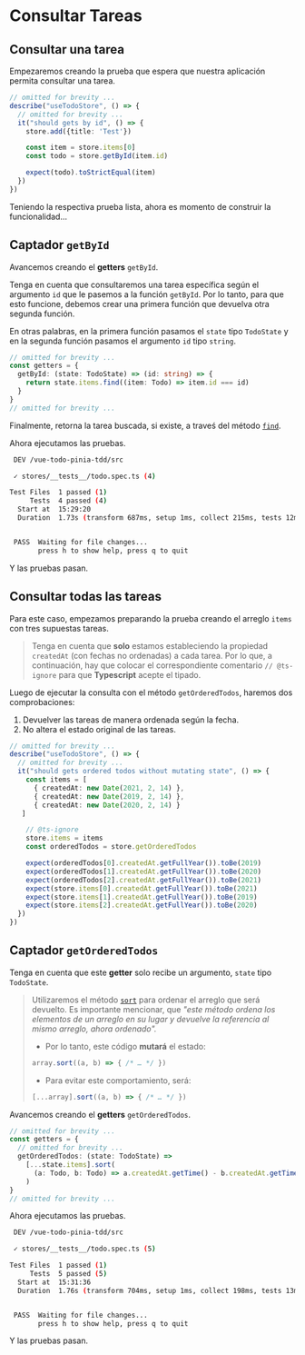 # Consultar Tareas

## Consultar una tarea

Empezaremos creando la prueba que espera que nuestra aplicación permita consultar una tarea.

```ts
// omitted for brevity ...
describe("useTodoStore", () => {
  // omitted for brevity ...
  it("should gets by id", () => {
    store.add({title: 'Test'})

    const item = store.items[0]
    const todo = store.getById(item.id)

    expect(todo).toStrictEqual(item)   
  })
})
```

Teniendo la respectiva prueba lista, ahora es momento de construir la funcionalidad...

## Captador `getById`

Avancemos creando el **getters** `getById`.

Tenga en cuenta que consultaremos una tarea específica según el argumento `id` que le pasemos a la función `getById`. Por lo tanto, para que esto funcione, debemos crear una primera función que devuelva otra segunda función.

En otras palabras, en la primera función pasamos el `state` tipo `TodoState` y en la segunda función pasamos el argumento `id` tipo `string`.

```ts
// omitted for brevity ...
const getters = {
  getById: (state: TodoState) => (id: string) => {
    return state.items.find((item: Todo) => item.id === id)
  }
}
// omitted for brevity ...
```

Finalmente, retorna la tarea buscada, si existe, a traveś del método [`find`](https://developer.mozilla.org/en-US/docs/Web/JavaScript/Reference/Global_Objects/Array/find).

Ahora ejecutamos las pruebas.

```bash
 DEV /vue-todo-pinia-tdd/src

 ✓ stores/__tests__/todo.spec.ts (4)

Test Files  1 passed (1)
     Tests  4 passed (4)
  Start at  15:29:20
  Duration  1.73s (transform 687ms, setup 1ms, collect 215ms, tests 12ms)


 PASS  Waiting for file changes...
       press h to show help, press q to quit


```

Y las pruebas pasan.

## Consultar todas las tareas

Para este caso, empezamos preparando la prueba creando el arreglo `items` con tres supuestas tareas.

>Tenga en cuenta que **solo** estamos estableciendo la propiedad `createdAt` (con fechas no ordenadas) a cada tarea. Por lo que, a continuación, hay que colocar el correspondiente comentario `// @ts-ignore` para que **Typescript** acepte el tipado.

Luego de ejecutar la consulta con el método `getOrderedTodos`, haremos dos comprobaciones:

1. Devuelver las tareas de manera ordenada según la fecha.
2. No altera el estado original de las tareas.

```ts
// omitted for brevity ...
describe("useTodoStore", () => {
  // omitted for brevity ...
  it("should gets ordered todos without mutating state", () => {
    const items = [
      { createdAt: new Date(2021, 2, 14) },
      { createdAt: new Date(2019, 2, 14) },
      { createdAt: new Date(2020, 2, 14) }
   ]

    // @ts-ignore
    store.items = items
    const orderedTodos = store.getOrderedTodos

    expect(orderedTodos[0].createdAt.getFullYear()).toBe(2019)
    expect(orderedTodos[1].createdAt.getFullYear()).toBe(2020)
    expect(orderedTodos[2].createdAt.getFullYear()).toBe(2021)
    expect(store.items[0].createdAt.getFullYear()).toBe(2021)
    expect(store.items[1].createdAt.getFullYear()).toBe(2019)
    expect(store.items[2].createdAt.getFullYear()).toBe(2020)
  })
})
```

## Captador `getOrderedTodos`


Tenga en cuenta que este **getter** solo recibe un argumento, `state` tipo `TodoState`.

>Utilizaremos el método [`sort`](https://developer.mozilla.org/en-US/docs/Web/JavaScript/Reference/Global_Objects/Array/sort) para ordenar el arreglo que será devuelto. Es importante mencionar, que _"este método ordena los elementos de un arreglo en su lugar y devuelve la referencia al mismo arreglo, ahora ordenado"._
>
>- Por lo tanto, este código **mutará** el estado:
>```ts
>array.sort((a, b) => { /* … */ })
>```
>- Para evitar este comportamiento, será:
>```ts
>[...array].sort((a, b) => { /* … */ })
>```

Avancemos creando el **getters** `getOrderedTodos`.

```ts
// omitted for brevity ...
const getters = {
  // omitted for brevity ...
  getOrderedTodos: (state: TodoState) =>
    [...state.items].sort(
      (a: Todo, b: Todo) => a.createdAt.getTime() - b.createdAt.getTime()     
    )
}
// omitted for brevity ...
```

Ahora ejecutamos las pruebas.

```bash
 DEV /vue-todo-pinia-tdd/src

 ✓ stores/__tests__/todo.spec.ts (5)

Test Files  1 passed (1)
     Tests  5 passed (5)
  Start at  15:31:36
  Duration  1.76s (transform 704ms, setup 1ms, collect 198ms, tests 13ms)


 PASS  Waiting for file changes...
       press h to show help, press q to quit
```

Y las pruebas pasan.


